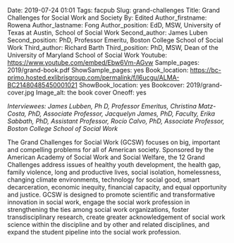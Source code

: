 Date: 2019-07-24 01:01
Tags: facpub
Slug: grand-challenges
Title: Grand Challenges for Social Work and Society
By: Edited
Author_firstname: Rowena
Author_lastname: Fong
Author_position: EdD, MSW, University of Texas at Austin, School of Social Work 
Second_author: James Luben
Second_position: PhD, Professor Emeritu, Boston College School of Social Work 
Third_author: Richard Barth
Third_position:  PhD, MSW, Dean of the University of Maryland School of Social Work
Youtube: https://www.youtube.com/embed/Ebw6Vm-AGvw
Sample_pages: 2019/grand-book.pdf
ShowSample_pages: yes
Book_location: https://bc-primo.hosted.exlibrisgroup.com/permalink/f/l6ucgu/ALMA-BC21480485450001021
ShowBook_location: yes
Bookcover: 2019/grand-cover.jpg
Image_alt: the book cover 
Oneoff: yes

<em>Interviewees: James Lubben, Ph D, Professor Emeritus, Christina Matz-Costa, PhD, Associate Professor, Jacquelyn James, PhD, Faculty, Erika Sabbath, PhD, Assistant Professor, Rocío Calvo, PhD, Associate Professor,  Boston College School of Social Work</em>

The Grand Challenges for Social Work (GCSW) focuses on big, important and compelling problems for all of American society. Sponsored by the American Academy of Social Work and Social Welfare, the 12 Grand Challenges address issues of healthy youth development, the health gap, family violence, long and productive lives, social isolation, homelessness, changing climate environments, technology for social good, smart decarceration, economic inequity, financial capacity, and equal opportunity and justice. GCSW is designed to promote scientific and transformative innovation in social work, engage the social work profession in strengthening the ties among social work organizations, foster transdisciplinary research, create greater acknowledgement of social work science within the discipline and by other and related disciplines, and expand the student pipeline into the social work profession.